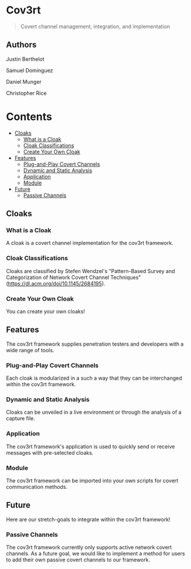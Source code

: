 # Cov3rt
> Covert channel management, integration, and implementation

## Authors

Justin Berthelot

Samuel Dominguez

Daniel Munger

Christopher Rice

# Contents
* [Cloaks](#cloak)
  * [What is a Cloak](#what-is-a-cloak)
  * [Cloak Classifications](#cloak-classifications)
  * [Create Your Own Cloak](#create-your-own-cloak)
* [Features](#features)
  * [Plug-and-Play Covert Channels](#plug-and-play-covert-channels)
  * [Dynamic and Static Analysis](#dynamic-and-static-analysis)
  * [Application](#application)
  * [Module](#module)
* [Future](#future)
  * [Passive Channels](#passive-channels)


## Cloaks

### What is a Cloak

A cloak is a covert channel implementation for the cov3rt framework.

### Cloak Classifications

Cloaks are classified by Stefen Wendzel's "Pattern-Based Survey and Categorization of Network Covert Channel Techniques" (https://dl.acm.org/doi/10.1145/2684195).

### Create Your Own Cloak

You can create your own cloaks!

## Features

The cov3rt framework supplies penetration testers and developers with a wide range of tools.

### Plug-and-Play Covert Channels

Each cloak is modularized in a such a way that they can be interchanged within the cov3rt framework.

### Dynamic and Static Analysis

Cloaks can be unveiled in a live environment or through the analysis of a capture file.

### Application

The cov3rt framework's application is used to quickly send or receive messages with pre-selected cloaks. 

### Module

The cov3rt framework can be imported into your own scripts for covert communication methods.

## Future

Here are our stretch-goals to integrate within the cov3rt framework!

### Passive Channels

The cov3rt framework currently only supports active network covert channels. As a future goal, we would like to implement a method for users to add their own passive covert channels to our framework. 